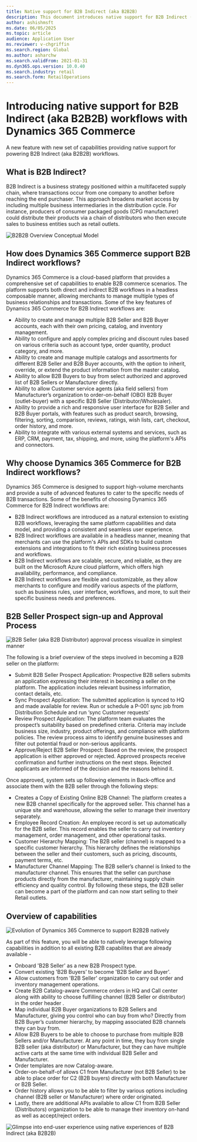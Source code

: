 ```yaml
---
title: Native support for B2B Indirect (aka B2B2B)
description: This document introduces native support for B2B Indirect (aka B2B2B) workflows within Dynamics 365 Commerce, detailing its features and benefits.
author: ashishmsft
ms.date: 06/05/2025
ms.topic: article
audience: Application User
ms.reviewer: v-chgriffin
ms.search.region: Global
ms.author: asharchw
ms.search.validFrom: 2021-01-31
ms.dyn365.ops.version: 10.0.40
ms.search.industry: retail
ms.search.form: RetailOperations
---
```


# Introducing native support for B2B Indirect (aka B2B2B) workflows with Dynamics 365 Commerce
A new feature with new set of capabilities providing native support for powering B2B Indirect (aka B2B2B) workflows. 

## What is B2B Indirect?
B2B Indirect is a business strategy positioned within a multifaceted supply chain, where transactions occur from one company to another before reaching the end purchaser. This approach broadens market access by including multiple business intermediaries in the distribution cycle. For instance, producers of consumer packaged goods (CPG manufacturer) could distribute their products via a chain of distributors who then execute sales to business entities such as retail outlets.

![B2B2B Overview Conceptual Model](https://github.com/MicrosoftDocs/Dynamics-365-Operations/blob/7b1629c2ea039fc765e1e458f7aa7b159b95bfc5/articles/commerce/media/B2B2B-Overview-Conceptual-Model.png)

## How does Dynamics 365 Commerce support B2B Indirect workflows?
Dynamics 365 Commerce is a cloud-based platform that provides a comprehensive set of capabilities to enable B2B commerce scenarios. The platform supports both direct and indirect B2B workflows in a headless composable manner, allowing merchants to manage multiple types of business relationships and transactions. Some of the key features of Dynamics 365 Commerce for B2B Indirect workflows are:
- Ability to create and manage multiple B2B Seller and B2B Buyer accounts, each with their own pricing, catalog, and inventory management.
- Ability to configure and apply complex pricing and discount rules based on various criteria such as account type, order quantity, product category, and more.
- Ability to create and manage multiple catalogs and assortments for different B2B Seller and B2B Buyer accounts, with the option to inherit, override, or extend the product information from the master catalog.
- Ability to allow B2B Buyers to buy from select authorized and approved list of B2B Sellers or Manufacturer directly.
- Ability to allow Customer service agents (aka field sellers) from Manufacturer’s organization to order-on-behalf (OBO) B2B Buyer (outlet-buyer) with a specific B2B Seller (Distributor/Wholesaler).
- Ability to provide a rich and responsive user interface for B2B Seller and B2B Buyer portals, with features such as product search, browsing, filtering, sorting, comparison, reviews, ratings, wish lists, cart, checkout, order history, and more.
- Ability to integrate with various external systems and services, such as ERP, CRM, payment, tax, shipping, and more, using the platform's APIs and connectors.

## Why choose Dynamics 365 Commerce for B2B Indirect workflows?

Dynamics 365 Commerce is designed to support high-volume merchants and provide a suite of advanced features to cater to the specific needs of B2B transactions. Some of the benefits of choosing Dynamics 365 Commerce for B2B Indirect workflows are:

- B2B Indirect workflows are introduced as a natural extension to existing B2B workflows, leveraging the same platform capabilities and data model, and providing a consistent and seamless user experience.
- B2B Indirect workflows are available in a headless manner, meaning that merchants can use the platform's APIs and SDKs to build custom extensions and integrations to fit their rich existing business processes and workflows.
- B2B Indirect workflows are scalable, secure, and reliable, as they are built on the Microsoft Azure cloud platform, which offers high availability, performance, and compliance.
- B2B Indirect workflows are flexible and customizable, as they allow merchants to configure and modify various aspects of the platform, such as business rules, user interface, workflows, and more, to suit their specific business needs and preferences.



## B2B Seller Prospect sign-up and Approval Process

![B2B Seller (aka B2B Distributor) approval process visualize in simplest manner](https://github.com/MicrosoftDocs/Dynamics-365-Operations/blob/af442c26ec0a38f0bf94a73b121c7fcf46787d14/articles/commerce/media/B2BSeller-Approval-Process.png)

The following is a brief overview of the steps involved in becoming a B2B seller on the platform:

- Submit B2B Seller Prospect Application: Prospective B2B sellers submits an application expressing their interest in becoming a seller on the platform. The application includes relevant business information, contact details, etc.
- Sync Prospect Application: The submitted application is synced to HQ and made available for review. Run or schedule a P-001 sync job from Distribution Schedule and run ‘sync Customer requests’
- Review Prospect Application: The platform team evaluates the prospect’s suitability based on predefined criteria. Criteria may include business size, industry, product offerings, and compliance with platform policies. The review process aims to identify genuine businesses and filter out potential fraud or non-serious applicants.
- Approve/Reject B2B Seller Prospect: Based on the review, the prospect application is either approved or rejected. Approved prospects receive confirmation and further instructions on the next steps. Rejected applicants are informed of the decision and the reasons behind it.

Once approved, system sets up following elements in Back-office and associate them with the B2B seller through the following steps:

- Creates a Copy of Existing Online B2B Channel: The platform creates a new B2B channel specifically for the approved seller. This channel has a unique site and warehouse, allowing the seller to manage their inventory separately.
- Employee Record Creation: An employee record is set up automatically for the B2B seller. This record enables the seller to carry out inventory management, order management, and other operational tasks.
- Customer Hierarchy Mapping: The B2B seller (channel) is mapped to a specific customer hierarchy. This hierarchy defines the relationships between the seller and their customers, such as pricing, discounts, payment terms, etc.
- 	Manufacturer Channel Mapping: The B2B seller’s channel is linked to the manufacturer channel. This ensures that the seller can purchase products directly from the manufacturer, maintaining supply chain efficiency and quality control.
By following these steps, the B2B seller can become a part of the platform and can now start selling to their Retail outlets.



## Overview of capabilities 

![Evolution of Dynamics 365 Commerce to support B2B2B natively](https://github.com/MicrosoftDocs/Dynamics-365-Operations/blob/881f7a1e4e7e200ea2ca07e79387faa37b592f10/articles/commerce/media/Evolution_of_B2B_to_B2B2B.png)

As part of this feature, you will be able to natively leverage following capabilities in addition to all existing B2B capabilites that are already available - 
-	Onboard 'B2B Seller' as a new B2B Prospect type. 
-	Convert existing 'B2B Buyers’ to become 'B2B Seller and Buyer'. 
-	Allow customers from 'B2B Seller' organization to carry out order and inventory management operations. 
-	Create B2B Catalog-aware Commerce orders in HQ and Call center along with ability to choose fulfilling channel (B2B Seller or distributor) in the order header .
-	Map individual B2B Buyer organizations to B2B Sellers and Manufacturer, giving you control who can buy from who? Directly from B2B Buyer’s customer hierarchy, by mapping associated B2B channels they can buy from. 
-	Allow B2B Buyers to be able to choose to purchase from multiple B2B Sellers and/or Manufacturer. At any point in time, they buy from single B2B seller (aka distributor) or Manufacturer, but they can have multiple active carts at the same time with individual B2B Seller and Manufacturer. 
-	Order templates are now Catalog-aware. 
-	Order-on-behalf-of allows C1 from Manufacturer (not B2B Seller) to be able to place order for C2 (B2B buyers) directly with both Manufacturer or B2B Seller.
-	Order history allows you to be able to filter by various options including channel (B2B seller or Manufacturer) where order originated.
-	Lastly, there are additional APIs available to allow C1 from B2B Seller (Distributors) organization to be able to manage their inventory on-hand as well as accept/reject orders.


![Glimpse into end-user experience using native experiences of B2B Indirect (aka B2B2B)](https://github.com/MicrosoftDocs/Dynamics-365-Operations/blob/7e3bcd7f60066ae12e8f337c1ba2901e151e27e4/articles/commerce/media/B2B-Indirect-Experience-Glimpse.png)


